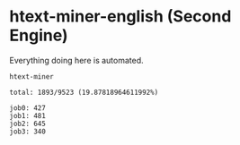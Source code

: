 # htext-miner-english (Second Engine)

Everything doing here is automated.

```
htext-miner

total: 1893/9523 (19.87818964611992%)

job0: 427
job1: 481
job2: 645
job3: 340
```